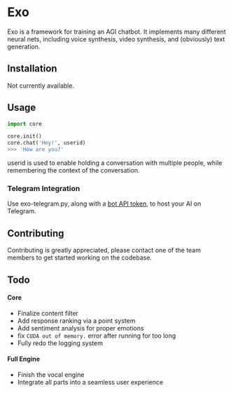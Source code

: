 # Exo

Exo is a framework for training an AGI chatbot. It implements many different neural nets, including voice synthesis, video synthesis, and (obviously) text generation.

## Installation

Not currently available.

## Usage

```python
import core

core.init()
core.chat('Hey!', userid)
>>> 'How are you?'
```
userid is used to enable holding a conversation with multiple people, while remembering the context of the conversation.
### Telegram Integration
Use exo-telegram.py, along with a [bot API token](https://t.me/botfather), to host your AI on Telegram.

## Contributing
Contributing is greatly appreciated, please contact one of the team members to get started working on the codebase.

## Todo
#### Core
- Finalize content filter
- Add response ranking via a point system
- Add sentiment analysis for proper emotions
- fix ```CUDA out of memory.``` error after running for too long
- Fully redo the logging system
#### Full Engine
- Finish the vocal engine
- Integrate all parts into a seamless user experience
